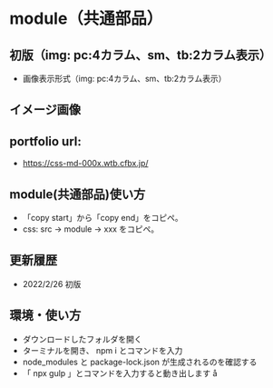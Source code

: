 # module（共通部品）

## 初版（img: pc:4カラム、sm、tb:2カラム表示）

- 画像表示形式（img: pc:4カラム、sm、tb:2カラム表示）

## イメージ画像

## portfolio url:

- https://css-md-000x.wtb.cfbx.jp/

## module(共通部品)使い方

- 「copy start」から「copy end」をコピペ。
- css: src -> module -> xxx をコピペ。

## 更新履歴

- 2022/2/26 初版

## 環境・使い方

- ダウンロードしたフォルダを開く
- ターミナルを開き、 npm i とコマンドを入力
- node_modules と package-lock.json が生成されるのを確認する
- 「 npx gulp 」とコマンドを入力すると動き出します
  å
